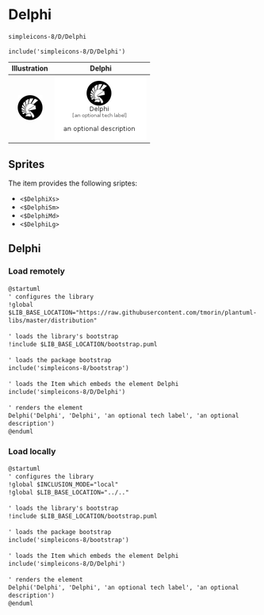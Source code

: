 # Delphi


```text
simpleicons-8/D/Delphi
```

```text
include('simpleicons-8/D/Delphi')
```



| Illustration | Delphi |
| :---: | :---: |
| ![illustration for Illustration](../../simpleicons-8/D/Delphi.png) | ![illustration for Delphi](../../simpleicons-8/D/Delphi.Local.png) |



## Sprites
The item provides the following sriptes:

- `<$DelphiXs>`
- `<$DelphiSm>`
- `<$DelphiMd>`
- `<$DelphiLg>`





## Delphi

### Load remotely
```plantuml
@startuml
' configures the library
!global $LIB_BASE_LOCATION="https://raw.githubusercontent.com/tmorin/plantuml-libs/master/distribution"

' loads the library's bootstrap
!include $LIB_BASE_LOCATION/bootstrap.puml

' loads the package bootstrap
include('simpleicons-8/bootstrap')

' loads the Item which embeds the element Delphi
include('simpleicons-8/D/Delphi')

' renders the element
Delphi('Delphi', 'Delphi', 'an optional tech label', 'an optional description')
@enduml
```

### Load locally
```plantuml
@startuml
' configures the library
!global $INCLUSION_MODE="local"
!global $LIB_BASE_LOCATION="../.."

' loads the library's bootstrap
!include $LIB_BASE_LOCATION/bootstrap.puml

' loads the package bootstrap
include('simpleicons-8/bootstrap')

' loads the Item which embeds the element Delphi
include('simpleicons-8/D/Delphi')

' renders the element
Delphi('Delphi', 'Delphi', 'an optional tech label', 'an optional description')
@enduml
```

